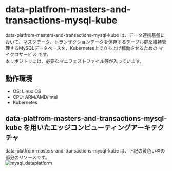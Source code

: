 # data-platfrom-masters-and-transactions-mysql-kube
data-platfrom-masters-and-transactions-mysql-kube は、データ連携基盤において、マスタデータ、トランザクションデータを保存するテーブル群を維持管理するMySQLデータベースを、Kubernetes上で立ち上げ稼働させるための マイクロサービス です。    
本リポジトリには、必要なマニフェストファイル等が入っています。  

## 動作環境

* OS: Linux OS  
* CPU: ARM/AMD/Intel  
* Kubernetes  


## data-platfrom-masters-and-transactions-mysql-kube を用いたエッジコンピューティングアーキテクチャ  
data-platfrom-masters-and-transactions-mysql-kube は、下記の黄色い枠の部分のリソースです。  
![mysql_dataplatform](docs/dataplatform-masters-and-transactions_architecture.drawio.png)  
